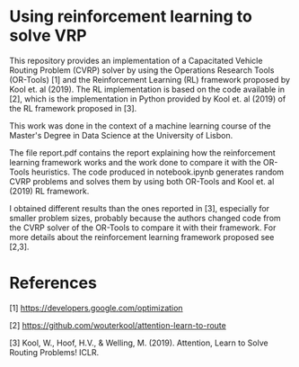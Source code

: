 # Using reinforcement learning to solve VRP

This repository provides an implementation of a Capacitated Vehicle Routing Problem (CVRP) solver by using the Operations Research Tools (OR-Tools) [1] and the Reinforcement Learning (RL) framework proposed by Kool et. al (2019). The RL implementation is based on the code available in [2], which is the implementation in Python provided by Kool et. al (2019) of the RL framework proposed in [3].

This work was done in the context of a machine learning course of the  Master's Degree in Data Science at the University of Lisbon.

The file report.pdf contains the report explaining how the reinforcement learning framework works and the work done to compare it with the OR-Tools heuristics. The code produced in notebook.ipynb generates random CVRP problems and solves them by using both OR-Tools and Kool et. al (2019) RL framework. 

I obtained different results than the ones reported in [3], especially for smaller problem sizes, probably because the authors changed code from the CVRP solver of the OR-Tools to compare it with their framework. For more details about the reinforcement learning framework proposed see [2,3].

# References

[1] https://developers.google.com/optimization

[2] https://github.com/wouterkool/attention-learn-to-route
    
[3]  Kool, W., Hoof, H.V., & Welling, M. (2019). Attention, Learn to Solve Routing Problems! ICLR.



